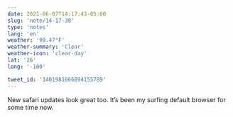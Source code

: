 ```yaml
---
date: 2021-06-07T14:17:43-05:00
slug: 'note/14-17-38'
type: 'notes'
lang: 'en'
weather: '99.47°F'
weather-summary: 'Clear'
weather-icon: 'clear-day'
lat: '26'
long: '-100'

tweet_id: '1401981666894155789'
---
```

New safari updates look great too. It’s been my surfing default browser for some time now.